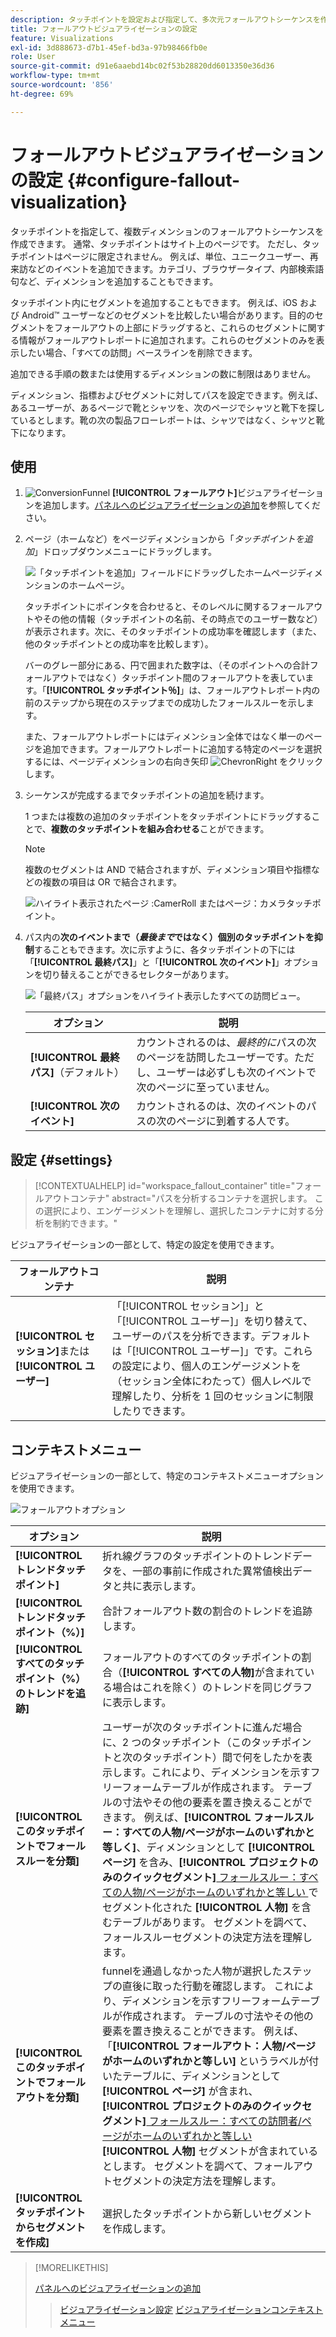 ```yaml
---
description: タッチポイントを設定および指定して、多次元フォールアウトシーケンスを作成する方法を説明します。
title: フォールアウトビジュアライゼーションの設定
feature: Visualizations
exl-id: 3d888673-d7b1-45ef-bd3a-97b98466fb0e
role: User
source-git-commit: d91e6aaebd14bc02f53b28820dd6013350e36d36
workflow-type: tm+mt
source-wordcount: '856'
ht-degree: 69%

---
```


# フォールアウトビジュアライゼーションの設定 {#configure-fallout-visualization}


タッチポイントを指定して、複数ディメンションのフォールアウトシーケンスを作成できます。 通常、タッチポイントはサイト上のページです。 ただし、タッチポイントはページに限定されません。 例えば、単位、ユニークユーザー、再来訪などのイベントを追加できます。カテゴリ、ブラウザータイプ、内部検索語句など、ディメンションを追加することもできます。

タッチポイント内にセグメントを追加することもできます。 例えば、iOS および Android™ ユーザーなどのセグメントを比較したい場合があります。目的のセグメントをフォールアウトの上部にドラッグすると、これらのセグメントに関する情報がフォールアウトレポートに追加されます。これらのセグメントのみを表示したい場合、「すべての訪問」ベースラインを削除できます。

追加できる手順の数または使用するディメンションの数に制限はありません。

ディメンション、指標およびセグメントに対してパスを設定できます。例えば、あるユーザーが、あるページで靴とシャツを、次のページでシャツと靴下を探しているとします。靴の次の製品フローレポートは、シャツではなく、シャツと靴下になります。

## 使用

1. ![ConversionFunnel](/help/assets/icons/ConversionFunnel.svg) **[!UICONTROL フォールアウト]**&#x200B;ビジュアライゼーションを追加します。[パネルへのビジュアライゼーションの追加](../freeform-analysis-visualizations.md#add-visualizations-to-a-panel)を参照してください。
1. ページ（ホームなど）をページディメンションから「*タッチポイントを追加*」ドロップダウンメニューにドラッグします。

   ![「タッチポイントを追加」フィールドにドラッグしたホームページディメンションのホームページ。](assets/fallout-drag.png)

   タッチポイントにポインタを合わせると、そのレベルに関するフォールアウトやその他の情報（タッチポイントの名前、その時点でのユーザー数など）が表示されます。次に、そのタッチポイントの成功率を確認します（また、他のタッチポイントとの成功率を比較します）。

   バーのグレー部分にある、円で囲まれた数字は、（そのポイントへの合計フォールアウトではなく）タッチポイント間のフォールアウトを表しています。「**[!UICONTROL タッチポイント％]**」は、フォールアウトレポート内の前のステップから現在のステップまでの成功したフォールスルーを示します。

   また、フォールアウトレポートにはディメンション全体ではなく単一のページを追加できます。フォールアウトレポートに追加する特定のページを選択するには、ページディメンションの右向き矢印 ![ChevronRight](/help/assets/icons/ChevronRight.svg) をクリックします。

1. シーケンスが完成するまでタッチポイントの追加を続けます。

   1 つまたは複数の追加のタッチポイントをタッチポイントにドラッグすることで、**複数のタッチポイントを組み合わせる**&#x200B;ことができます。

   >[!NOTE]
   >
   >複数のセグメントは AND で結合されますが、ディメンション項目や指標などの複数の項目は OR で結合されます。

   ![ ハイライト表示されたページ :CamerRoll またはページ：カメラタッチポイント。](assets/fallout-or.png)

1. パス内の&#x200B;**次のイベントまで（*最後まで*ではなく）個別のタッチポイントを抑制**&#x200B;することもできます。次に示すように、各タッチポイントの下には「**[!UICONTROL 最終パス]**」と「**[!UICONTROL 次のイベント]**」オプションを切り替えることができるセレクターがあります。

   ![ 「最終パス」オプションをハイライト表示したすべての訪問ビュー。](assets/fallout-nexthit.png)

   | オプション | 説明 |
   |---|---|
   | **[!UICONTROL 最終パス]**（デフォルト） | カウントされるのは、*最終的に*&#x200B;パスの次のページを訪問したユーザーです。ただし、ユーザーは必ずしも次のイベントで次のページに至っていません。 |
   | **[!UICONTROL 次のイベント]** | カウントされるのは、次のイベントのパスの次のページに到着する人です。 |


## 設定 {#settings}

>[!CONTEXTUALHELP]
>id="workspace_fallout_container"
>title="フォールアウトコンテナ"
>abstract="パスを分析するコンテナを選択します。 この選択により、エンゲージメントを理解し、選択したコンテナに対する分析を制約できます。"

ビジュアライゼーションの一部として、特定の設定を使用できます。

| フォールアウトコンテナ | 説明 |
|--- |--- |
| **[!UICONTROL セッション]**&#x200B;または&#x200B;**[!UICONTROL ユーザー]** | 「[!UICONTROL セッション]」と「[!UICONTROL ユーザー]」を切り替えて、ユーザーのパスを分析できます。デフォルトは「[!UICONTROL ユーザー]」です。これらの設定により、個人のエンゲージメントを（セッション全体にわたって）個人レベルで理解したり、分析を 1 回のセッションに制限したりできます。 |


## コンテキストメニュー

ビジュアライゼーションの一部として、特定のコンテキストメニューオプションを使用できます。

![フォールアウトオプション](assets/fallout-options.png)

| オプション | 説明 |
|--- |--- |
| **[!UICONTROL トレンドタッチポイント]** | 折れ線グラフのタッチポイントのトレンドデータを、一部の事前に作成された異常値検出データと共に表示します。 |
| **[!UICONTROL トレンドタッチポイント（%）]** | 合計フォールアウト数の割合のトレンドを追跡します。 |
| **[!UICONTROL すべてのタッチポイント（%）のトレンドを追跡]** | フォールアウトのすべてのタッチポイントの割合（**[!UICONTROL すべての人物]**&#x200B;が含まれている場合はこれを除く）のトレンドを同じグラフに表示します。 |
| **[!UICONTROL このタッチポイントでフォールスルーを分類]** | ユーザーが次のタッチポイントに進んだ場合に、2 つのタッチポイント（このタッチポイントと次のタッチポイント）間で何をしたかを表示します。これにより、ディメンションを示すフリーフォームテーブルが作成されます。 テーブルの寸法やその他の要素を置き換えることができます。 例えば、**[!UICONTROL フォールスルー：すべての人物/ページがホームのいずれかと等しく]**、ディメンションとして **[!UICONTROL ページ]** を含み、**[!UICONTROL プロジェクトのみのクイックセグメント]**[ フォールスルー：すべての人物/ページがホームのいずれかと等しい ](/help/components/segments/seg-quick.md) でセグメント化された **[!UICONTROL 人物]** を含むテーブルがあります。 セグメントを調べて、フォールスルーセグメントの決定方法を理解します。 |
| **[!UICONTROL このタッチポイントでフォールアウトを分類]** | funnelを通過しなかった人物が選択したステップの直後に取った行動を確認します。 これにより、ディメンションを示すフリーフォームテーブルが作成されます。 テーブルの寸法やその他の要素を置き換えることができます。 例えば、「**[!UICONTROL フォールアウト：人物/ページがホームのいずれかと等しい]** というラベルが付いたテーブルに、ディメンションとして **[!UICONTROL ページ]** が含まれ、**[!UICONTROL プロジェクトのみのクイックセグメント]**[ フォールスルー：すべての訪問者/ページがホームのいずれかと等しい ](/help/components/segments/seg-quick.md)**[!UICONTROL 人物]** セグメントが含まれているとします。 セグメントを調べて、フォールアウトセグメントの決定方法を理解します。 |
| **[!UICONTROL タッチポイントからセグメントを作成]** | 選択したタッチポイントから新しいセグメントを作成します。 |

>[!MORELIKETHIS]
>
>[パネルへのビジュアライゼーションの追加](/help/analysis-workspace/visualizations/freeform-analysis-visualizations.md#add-visualizations-to-a-panel)
>>[ビジュアライゼーション設定](/help/analysis-workspace/visualizations/freeform-analysis-visualizations.md#settings)
>>[ビジュアライゼーションコンテキストメニュー](/help/analysis-workspace/visualizations/freeform-analysis-visualizations.md#context-menu)
>

